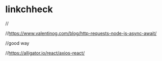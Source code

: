 # linkchheck
// 

//https://www.valentinog.com/blog/http-requests-node-js-async-await/

//good way

//https://alligator.io/react/axios-react/
